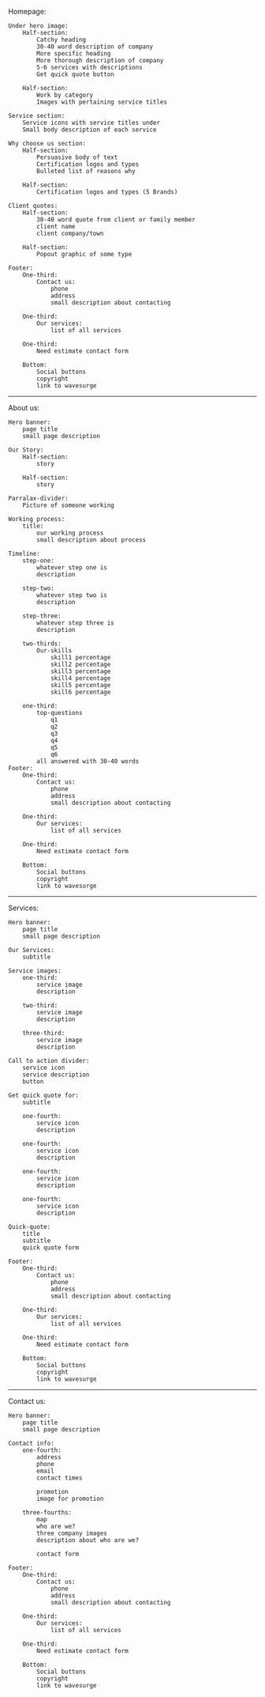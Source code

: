Homepage: 
	
	Under hero image:
		Half-section:
			Catchy heading
			30-40 word description of company 
			More specific heading
			More thorough description of company
			5-6 services with descriptions
			Get quick quote button 

		Half-section:
			Work by category 
			Images with pertaining service titles

	Service section:
		Service icons with service titles under
		Small body description of each service

	Why choose us section:
		Half-section:
			Persuasive body of text 
			Certification logos and types 
			Bulleted list of reasons why

		Half-section:
			Certification logos and types (5 Brands) 

	Client quotes:
		Half-section: 
			30-40 word quote from client or family member
			client name
			client company/town

		Half-section:
			Popout graphic of some type
	
	Footer: 
		One-third:
			Contact us:
				phone
				address
				small description about contacting
		
		One-third: 
			Our services: 
				list of all services

		One-third: 
			Need estimate contact form

		Bottom: 
			Social buttons 
			copyright
			link to wavesurge

-------------------------------------------------------------------

About us: 
	
	Hero banner:
		page title
		small page description

	Our Story:
		Half-section:
			story

		Half-section:
			story

	Parralax-divider:
		Picture of someone working 

	Working process:
		title: 
			our working process
			small description about process
	
	Timeline: 
		step-one:
			whatever step one is
			description
		
		step-two: 
			whatever step two is
			description

		step-three: 
			whatever step three is
			description

		two-thirds: 
			Our-skills
				skill1 percentage
				skill2 percentage
				skill3 percentage
				skill4 percentage
				skill5 percentage
				skill6 percentage

		one-third:
			top-questions
				q1
				q2
				q3
				q4
				q5
				q6
			all answered with 30-40 words
	Footer: 
		One-third:
			Contact us:
				phone
				address
				small description about contacting
		
		One-third: 
			Our services: 
				list of all services

		One-third: 
			Need estimate contact form

		Bottom: 
			Social buttons 
			copyright
			link to wavesurge

-------------------------------------------------------------------

Services: 
	
	Hero banner:
		page title
		small page description

	Our Services:
		subtitle

	Service images:
		one-third:
			service image
			description

		two-third:
			service image
			description

		three-third:
			service image
			description

	Call to action divider:
		service icon
		service description
		button
	
	Get quick quote for:
		subtitle

		one-fourth:
			service icon
			description
		
		one-fourth: 
			service icon
			description

		one-fourth: 
			service icon
			description

		one-fourth:
			service icon
			description

	Quick-quote:
		title
		subtitle 
		quick quote form
			
	Footer: 
		One-third:
			Contact us:
				phone
				address
				small description about contacting
		
		One-third: 
			Our services: 
				list of all services

		One-third: 
			Need estimate contact form

		Bottom: 
			Social buttons 
			copyright
			link to wavesurge

-------------------------------------------------------------------

Contact us: 
	
	Hero banner:
		page title
		small page description

	Contact info:
		one-fourth:
			address
			phone
			email
			contact times

			promotion
			image for promotion

		three-fourths:
			map
			who are we?
			three company images
			description about who are we?

			contact form	
			
	Footer: 
		One-third:
			Contact us:
				phone
				address
				small description about contacting
		
		One-third: 
			Our services: 
				list of all services

		One-third: 
			Need estimate contact form

		Bottom: 
			Social buttons 
			copyright
			link to wavesurge







